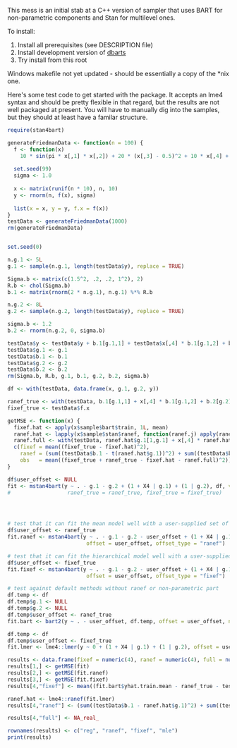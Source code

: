 This mess is an initial stab at a C++ version of sampler that uses BART for non-parametric components and Stan for multilevel ones.

To install:
  1. Install all prerequisites (see DESCRIPTION file)
  2. Install development version of [dbarts](https://github.com/vdorie/dbarts)
  3. Try install from this root

Windows makefile not yet updated - should be essentially a copy of the \*nix one.

Here's some test code to get started with the package. It accepts an lme4 syntax and should be pretty flexible in that regard, but the results are not well packaged at present. You will have to manually dig into the samples, but they should at least have a familar structure.

```R
require(stan4bart)

generateFriedmanData <- function(n = 100) {
  f <- function(x)
    10 * sin(pi * x[,1] * x[,2]) + 20 * (x[,3] - 0.5)^2 + 10 * x[,4] + 5 * x[,5]
  
  set.seed(99)
  sigma <- 1.0
  
  x <- matrix(runif(n * 10), n, 10)
  y <- rnorm(n, f(x), sigma)
  
  list(x = x, y = y, f.x = f(x))
}
testData <- generateFriedmanData(1000)
rm(generateFriedmanData)


set.seed(0)

n.g.1 <- 5L
g.1 <- sample(n.g.1, length(testData$y), replace = TRUE)

Sigma.b <- matrix(c(1.5^2, .2, .2, 1^2), 2)
R.b <- chol(Sigma.b)
b.1 <- matrix(rnorm(2 * n.g.1), n.g.1) %*% R.b

n.g.2 <- 8L
g.2 <- sample(n.g.2, length(testData$y), replace = TRUE)

sigma.b <- 1.2
b.2 <- rnorm(n.g.2, 0, sigma.b)

testData$y <- testData$y + b.1[g.1,1] + testData$x[,4] * b.1[g.1,2] + b.2[g.2]
testData$g.1 <- g.1
testData$b.1 <- b.1
testData$g.2 <- g.2
testData$b.2 <- b.2
rm(Sigma.b, R.b, g.1, b.1, g.2, b.2, sigma.b)

df <- with(testData, data.frame(x, g.1, g.2, y))

ranef_true <- with(testData, b.1[g.1,1] + x[,4] * b.1[g.1,2] + b.2[g.2])
fixef_true <- testData$f.x

getMSE <- function(x) {
  fixef.hat <- apply(x$sample$bart$train, 1L, mean)
  ranef.hat <- lapply(x$sample$stan$ranef, function(ranef.j) apply(ranef.j, c(1, 2), mean))
  ranef.full <- with(testData, ranef.hat$g.1[1,g.1] + x[,4] * ranef.hat$g.1[2,g.1] + ranef.hat$g.2[g.2])
  c(fixef = mean((fixef_true - fixef.hat)^2),
    ranef = (sum((testData$b.1 - t(ranef.hat$g.1))^2) + sum((testData$b.2 - ranef.hat$g.2)^2)) / (length(testData$b.1) + length(testData$b.2)),
    obs   = mean((fixef_true + ranef_true - fixef.hat - ranef.full)^2))
}

df$user_offset <- NULL
fit <- mstan4bart(y ~ . - g.1 - g.2 + (1 + X4 | g.1) + (1 | g.2), df, verbose = 2)
#                  ranef_true = ranef_true, fixef_true = fixef_true)




# test that it can fit the mean model well with a user-supplied set of random effects
df$user_offset <- ranef_true
fit.ranef <- mstan4bart(y ~ . - g.1 - g.2 - user_offset + (1 + X4 | g.1) + (1 | g.2), df, verbose = 2,
                         offset = user_offset, offset_type = "ranef")

# test that it can fit the hierarchical model well with a user-supplied set of fixed effects
df$user_offset <- fixef_true
fit.fixef <- mstan4bart(y ~ . - g.1 - g.2 - user_offset + (1 + X4 | g.1) + (1 | g.2), df, verbose = 2,
                         offset = user_offset, offset_type = "fixef")

# test against default methods without ranef or non-parametric part
df.temp <- df
df.temp$g.1 <- NULL
df.temp$g.2 <- NULL
df.temp$user_offset <- ranef_true
fit.bart <- bart2(y ~ . - user_offset, df.temp, offset = user_offset, n.samples = 2000, n.burn = 1000, n.chains = 1, verbose = FALSE)

df.temp <- df
df.temp$user_offset <- fixef_true
fit.lmer <- lme4::lmer(y ~ 0 + (1 + X4 | g.1) + (1 | g.2), offset = user_offset, data = df.temp)

results <- data.frame(fixef = numeric(4), ranef = numeric(4), full = numeric(4))
results[1,] <- getMSE(fit)
results[2,] <- getMSE(fit.ranef)
results[3,] <- getMSE(fit.fixef)
results[4,"fixef"] <- mean((fit.bart$yhat.train.mean - ranef_true - testData$f.x)^2)

ranef.hat <- lme4::ranef(fit.lmer)
results[4,"ranef"] <- (sum((testData$b.1 - ranef.hat$g.1)^2) + sum((testData$b.2 - ranef.hat$g.2)^2)) / (length(testData$b.1) + length(testData$b.2))

results[4,"full"] <- NA_real_

rownames(results) <- c("reg", "ranef", "fixef", "mle")
print(results)
```
